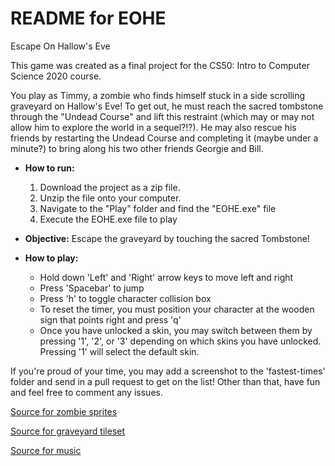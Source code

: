 # README for EOHE
Escape On Hallow's Eve

This game was created as a final project for the CS50: Intro to Computer Science 2020 course.

You play as Timmy, a zombie who finds himself stuck in a side scrolling graveyard on Hallow's Eve! To get out, he must reach the sacred tombstone through the "Undead Course" and lift this restraint (which may or may not allow him to explore the world in a sequel?!?). He may also rescue his friends by restarting the Undead Course and completing it (maybe under a minute?) to bring along his two other friends Georgie and Bill.

* **How to run:**
  1. Download the project as a zip file.
  2. Unzip the file onto your computer.
  3. Navigate to the "Play" folder and find the "EOHE.exe" file
  4. Execute the EOHE.exe file to play

* **Objective:** Escape the graveyard by touching the sacred Tombstone!

* **How to play:**
    * Hold down 'Left' and 'Right' arrow keys to move left and right
    * Press 'Spacebar' to jump
    * Press 'h' to toggle character collision box
    * To reset the timer, you must position your character at the wooden sign that points right and press 'q'
    * Once you have unlocked a skin, you may switch between them by pressing '1', '2', or '3' depending on which skins you have unlocked. Pressing '1' will select the default skin.

If you're proud of your time, you may add a screenshot to the 'fastest-times' folder and send in a pull request to get on the list! Other than that, have fun and feel free to comment any issues.

[Source for zombie sprites](https://tokegameart.net/item/tiny-zombies/ "Tiny Zombies")

[Source for graveyard tileset](https://www.gameart2d.com/free-graveyard-platformer-tileset.html "Graveyard Tileset")

[Source for music](maplestory-music.github.io/ "OST for Maplestory")